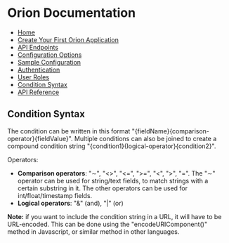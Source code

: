 # Orion Documentation

- [Home](../)
- [Create Your First Orion Application](create-your-first-orion-application)
- [API Endpoints](api-endpoints)
- [Configuration Options](configuration-options)
- [Sample Configuration](sample-configuration)
- [Authentication](authentication)
- [User Roles](user-roles)
- [Condition Syntax](condition-syntax)
- [API Reference](api-reference)

## Condition Syntax

The condition can be written in this format "{fieldName}{comparison-operator}{fieldValue}". Multiple conditions can also be joined to create a compound condition string "{condition1}{logical-operator}{condition2}".

Operators:
- **Comparison operators**: "&sim;", "<>", "<=", ">=", "<", ">", "=".
    The "&sim;" operator can be used for string/text fields, to match strings with a certain substring in it. The other operators can be used for int/float/timestamp fields.
- **Logical operators**: "&" (and), "\|" (or)

**Note:** if you want to include the condition string in a URL, it will have to be URL-encoded. This can be done using the "encodeURIComponent()" method in Javascript, or similar method in other languages.